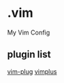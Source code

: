 # .vim
My Vim Config

## plugin list
[vim-plug](https://github.com/junegunn/vim-plug)
[vimplus](https://github.com/chxuan/vimplus)
